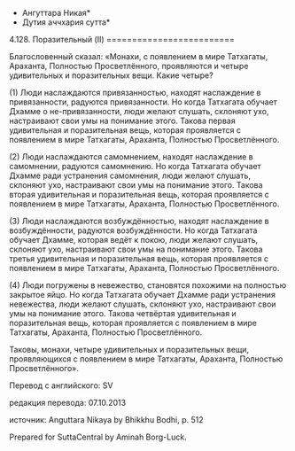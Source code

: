 * Ангуттара Никая*
* Дутия аччхария сутта*

4\.128\. Поразительный \(II\)
\=\=\=\=\=\=\=\=\=\=\=\=\=\=\=\=\=\=\=\=\=\=\=\=\=

Благословенный сказал: «Монахи, с появлением в мире Татхагаты, Араханта, Полностью Просветлённого, проявляются и четыре удивительных и поразительных вещи\. Какие четыре?

\(1\) Люди наслаждаются привязанностью, находят наслаждение в привязанности, радуются привязанности\. Но когда Татхагата обучает Дхамме о не\-привязанности, люди желают слушать, склоняют ухо, настраивают свои умы на понимание этого\. Такова первая удивительная и поразительная вещь, которая проявляется с появлением в мире Татхагаты, Араханта, Полностью Просветлённого\.

\(2\) Люди наслаждаются самомнением, находят наслаждение в самомнении, радуются самомнению\. Но когда Татхагата обучает Дхамме ради устранения самомнения, люди желают слушать, склоняют ухо, настраивают свои умы на понимание этого\. Такова вторая удивительная и поразительная вещь, которая проявляется с появлением в мире Татхагаты, Араханта, Полностью Просветлённого\.

\(3\) Люди наслаждаются возбуждённостью, находят наслаждение в возбуждённости, радуются возбуждённости\. Но когда Татхагата обучает Дхамме, которая ведёт к покою, люди желают слушать, склоняют ухо, настраивают свои умы на понимание этого\. Такова третья удивительная и поразительная вещь, которая проявляется с появлением в мире Татхагаты, Араханта, Полностью Просветлённого\.

\(4\) Люди погружены в невежество, становятся похожими на полностью закрытое яйцо\. Но когда Татхагата обучает Дхамме ради устранения невежества, люди желают слушать, склоняют ухо, настраивают свои умы на понимание этого\. Такова четвёртая удивительная и поразительная вещь, которая проявляется с появлением в мире Татхагаты, Араханта, Полностью Просветлённого\.

Таковы, монахи, четыре удивительных и поразительных вещи, проявляющихся с появлением в мире Татхагаты, Араханта, Полностью Просветлённого»\.

Перевод с английского: SV

редакция перевода: 07\.10\.2013

источник: Anguttara Nikaya by Bhikkhu Bodhi, p\. 512

Prepared for SuttaCentral by Aminah Borg\-Luck\.